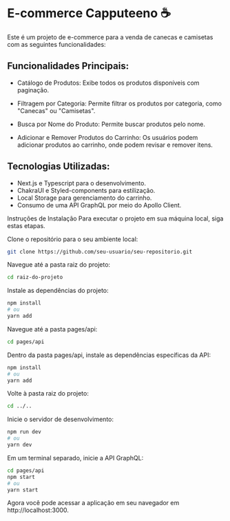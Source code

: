 # E-commerce Capputeeno ☕
Este é um projeto de e-commerce para a venda de canecas e camisetas com as seguintes funcionalidades:

## Funcionalidades Principais:
- Catálogo de Produtos:
Exibe todos os produtos disponíveis com paginação.

- Filtragem por Categoria:
Permite filtrar os produtos por categoria, como "Canecas" ou "Camisetas".

- Busca por Nome do Produto:
Permite buscar produtos pelo nome.

- Adicionar e Remover Produtos do Carrinho:
Os usuários podem adicionar produtos ao carrinho, onde podem revisar e remover itens.

## Tecnologias Utilizadas:
- Next.js e Typescript para o desenvolvimento.
- ChakraUI e Styled-components para estilização.
- Local Storage para gerenciamento do carrinho.
- Consumo de uma API GraphQL por meio do Apollo Client.

Instruções de Instalação
Para executar o projeto em sua máquina local, siga estas etapas.

Clone o repositório para o seu ambiente local:

```bash
git clone https://github.com/seu-usuario/seu-repositorio.git
```

Navegue até a pasta raiz do projeto:
```bash
cd raiz-do-projeto
```

Instale as dependências do projeto:

```bash
npm install
# ou 
yarn add
```

Navegue até a pasta pages/api:

```bash
cd pages/api
```

Dentro da pasta pages/api, instale as dependências específicas da API:

```bash
npm install
# ou
yarn add
```

Volte à pasta raiz do projeto:
```bash
cd ../..
```

Inicie o servidor de desenvolvimento:
```bash
npm run dev
# ou
yarn dev
```

Em um terminal separado, inicie a API GraphQL:
```bash
cd pages/api
npm start
# ou
yarn start
```

Agora você pode acessar a aplicação em seu navegador em http://localhost:3000.
